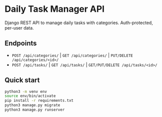 # Daily Task Manager API

Django REST API to manage daily tasks with categories. Auth-protected, per-user data.

## Endpoints
- `POST /api/categories/` | `GET /api/categories/` | `PUT/DELETE /api/categories/<id>/`
- `POST /api/tasks/` | `GET /api/tasks/` | `GET/PUT/DELETE /api/tasks/<id>/`

## Quick start
```bash
python3 -m venv env
source env/bin/activate
pip install -r requirements.txt
python3 manage.py migrate
python3 manage.py runserver


